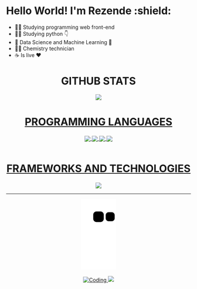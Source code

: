 <!--Infos-->
<h1>Hello World! I'm Rezende	:shield:</h1>

- :man_student: Studying programming web front-end
- :man_technologist: Studying python :point_down:
- :black_heart: Data Science and Machine Learning :black_heart:
- :man_scientist: Chemistry technician
- ☕ Is live ❤️

<!--GitHuv Stats-->
<h1 align="center">GITHUB STATS</h1>
<div align="center">
  <a href="https://github.com/Dev-Rezende">
  <img height="180em" bg_color="#000000" src="https://github-readme-stats.vercel.app/api?username=dev-rezende&show_icons=true&theme=merko&include_all_commits=true&count_private=true"/>
 
<!--ÍCONES DAS LINGUAGENS-->
  <br>
  <h1 align="center">PROGRAMMING LANGUAGES</h1>
  <div align="center">
    <img align="center" src="https://img.icons8.com/color/48/000000/html-5--v1.png"/>
    <img align="center" src="https://img.icons8.com/color/48/000000/css3.png"/>
    <img align="center" src="https://img.icons8.com/color/48/000000/javascript--v2.png"/>
    <img align="center" src="https://img.icons8.com/color/48/000000/python--v1.png"/>
  </div>

<!--ÍCONES DAS FRAMEWORKS-->
</div>
  <br>
  <h1 align="center">FRAMEWORKS AND TECHNOLOGIES</h1>
  <div align="center">
    <img align="center" src="https://img.icons8.com/color/48/000000/mysql-logo.png"/>
  </div>
</div>

<hr>
 
<!--Snake Gif-->
<div align="center">
  <img align="center" src="https://github.com/rafaballerini/rafaballerini/blob/output/github-contribution-grid-snake.svg">
</div>

<br>
  
<!--Images-->
<div align="center">
  <img alt="Coding" height="250px" src="https://i.ytimg.com/vi/f02mOEt11OQ/maxresdefault.jpg">
  <img height="250px" src="https://c.tenor.com/41I-iMyClCgAAAAd/programmer-programming.gif">
</div>
